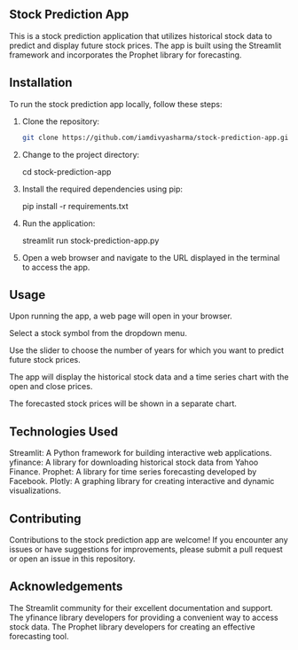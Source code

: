 
## Stock Prediction App

This is a stock prediction application that utilizes historical stock data to predict and display future stock prices. The app is built using the Streamlit framework and incorporates the Prophet library for forecasting.

## Installation

To run the stock prediction app locally, follow these steps:

1. Clone the repository:

   ```bash
   git clone https://github.com/iamdivyasharma/stock-prediction-app.git

2. Change to the project directory:

   cd stock-prediction-app

3. Install the required dependencies using pip:
   
   pip install -r requirements.txt

4. Run the application:

   streamlit run stock-prediction-app.py

5. Open a web browser and navigate to the URL displayed in the terminal to access the app.

## Usage
Upon running the app, a web page will open in your browser.

Select a stock symbol from the dropdown menu.

Use the slider to choose the number of years for which you want to predict future stock prices.

The app will display the historical stock data and a time series chart with the open and close prices.

The forecasted stock prices will be shown in a separate chart.

## Technologies Used

Streamlit: A Python framework for building interactive web applications.
yfinance: A library for downloading historical stock data from Yahoo Finance.
Prophet: A library for time series forecasting developed by Facebook.
Plotly: A graphing library for creating interactive and dynamic visualizations.

## Contributing
Contributions to the stock prediction app are welcome! If you encounter any issues or have suggestions for improvements, please submit a pull request or open an issue in this repository.



## Acknowledgements
The Streamlit community for their excellent documentation and support.
The yfinance library developers for providing a convenient way to access stock data.
The Prophet library developers for creating an effective forecasting tool.




